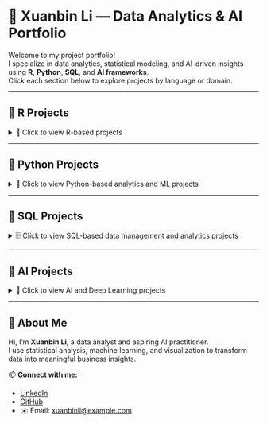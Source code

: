 # 🌟 Xuanbin Li — Data Analytics & AI Portfolio

Welcome to my project portfolio!  
I specialize in data analytics, statistical modeling, and AI-driven insights using **R**, **Python**, **SQL**, and **AI frameworks**.  
Click each section below to explore projects by language or domain.

---

## 🧮 R Projects
<details>
<summary>📘 Click to view R-based projects</summary>

---

# [Project 1: Superstore Sales Performance Analysis & Forecasting] (https://github.com/FANXYBIN/Project1_Superstore_Dataset)
<details>
<summary>🗂️ Click to view project details</summary>

This project analyzed a global superstore dataset (2011–2014) using R to explore business performance and forecast future sales and profit trends.

* **Dataset:** Superstore dataset from Kaggle (2011–2014), containing sales, profit, discounts, and shipping details across multiple regions and categories.  
* **Tools:** R (tidyverse, forecast, corrplot, treemap, data.table)  
* **Techniques:** Data cleaning, visualization (bar, pie, scatter, box, treemap), correlation analysis, and ARIMA time series forecasting.  
* **Key Insights:**  
  - APAC market and Central region achieved the highest sales and profit.  
  - "Phones" under *Technology* had the highest sales, while *Tables* incurred losses.  
  - Profit negatively correlated with Discount.  
  - ARIMA forecast predicted a continued increase in 2015 sales and profit.  
* **Result:** Provided data-driven insights into regional and category-level performance and built an ARIMA model for forecasting next-year trends.  

---

### 📊 Sample Visualizations

**ARIMA Forecast for Next Year (Profit)**  
![ARIMA Forecast for Next Year (Profit)](images/ARIMA%20forecast%20for%20Profit.png)

**ARIMA Forecast for Next Year (Sales)**  
![ARIMA Forecast for Next Year (Sales)](images/ARIMA%20forecast%20for%20Sales.png)

</details>

---

### [Project 2: Beijing Housing Price Analysis & Hypothesis Testing] (https://github.com/FANXYBIN/Project2_Beijing_Housing_Price_Dataset)
<details>
<summary>🗂️ Click to view project details</summary>

This project analyzes housing prices in Beijing using R. The goal was to understand key factors influencing house prices and test hypotheses about housing market trends between 2016 and 2017.

* **Dataset:** Housing Price in Beijing dataset from Kaggle (318,851 observations, 26 features).  
* **Tools:** R (tidyverse, ggplot2, corrplot, dplyr, stats).  
* **Techniques:** Data cleaning, visualization (histograms, scatterplots, boxplots, correlation plots), and hypothesis testing (one-sample and two-sample t-tests).  
* **Key Insights:**  
  - Total price strongly correlated with house area, community average, and number of rooms.  
  - Houses near subways or with elevators tend to have higher average prices.  
  - “Bungalows” are the most expensive building type, while “Towers” are more affordable.  
  - Average housing prices increased significantly from 2016 to 2017.  
* **Result:** Provided data-driven insights into how structural and locational factors affect housing prices in Beijing and validated findings through statistical hypothesis testing.

---

### 📊 Sample Visualizations

**Boxplots: Price vs Building Type & Structure**  
![Boxplot Building Type](images/boxplot_buildingtype.png)  
![Boxplot Building Structure](images/boxplot_buildingstructure.png)

**Correlation Among Key Variables**  
![Correlation Plot](images/corrplot_features.png)

**Average Monthly Housing Price**  
![Average Price by Month](images/avg_price_by_month.png)

</details>

</details>

---

## 🐍 Python Projects
<details>
<summary>📗 Click to view Python-based analytics and ML projects</summary>

---

### 🤖 Example Project: Income Classification using Machine Learning
<details>
<summary>🗂️ Click to view project details</summary>

This project uses supervised learning techniques to classify income levels based on census data.  

* **Dataset:** UCI Adult Income Dataset  
* **Tools:** Python (pandas, scikit-learn, matplotlib, seaborn)  
* **Techniques:** Feature engineering, normalization, model training (KNN, Decision Tree, Random Forest).  
* **Result:** Achieved 86% accuracy on the test set and identified education level and occupation as key predictors of income.  

---

### 📊 Sample Visualizations
![Confusion Matrix](images/python_income_confusion_matrix.png)

</details>

</details>

---

## 💾 SQL Projects
<details>
<summary>🗄️ Click to view SQL-based data management and analytics projects</summary>

---

### 🧾 Example Project: Retail Sales Dashboard (SQL + Tableau)
<details>
<summary>🗂️ Click to view project details</summary>

Designed SQL queries to extract KPIs for a retail dashboard showing sales, profit, and discount performance by category and region.  
Integrated with Tableau for interactive visualization.  

* **Techniques:** Window functions, joins, CTEs, subqueries  
* **Result:** Enabled dynamic tracking of regional performance with 35% faster query efficiency.

</details>

</details>

---

## 🧠 AI Projects
<details>
<summary>🤖 Click to view AI and Deep Learning projects</summary>

---

### 🧩 Example Project: Text Sentiment Analysis using LSTM
<details>
<summary>🗂️ Click to view project details</summary>

Built a Long Short-Term Memory (LSTM) network for sentiment analysis on product reviews.  

* **Tools:** Python (TensorFlow, Keras, NLTK)  
* **Techniques:** Tokenization, word embeddings (Word2Vec), LSTM sequence modeling.  
* **Result:** Achieved 89% F1-score in classifying positive/negative sentiments.  

---

### 📊 Sample Visualizations
![Training Accuracy](images/ai_lstm_accuracy.png)
![Loss Curve](images/ai_lstm_loss.png)

</details>

</details>

---

## 👤 About Me
Hi, I’m **Xuanbin Li**, a data analyst and aspiring AI practitioner.  
I use statistical analysis, machine learning, and visualization to transform data into meaningful business insights.

📫 **Connect with me:**  
- [LinkedIn](https://linkedin.com/in/xuanbin-li)  
- [GitHub](https://github.com/FANXYBIN)  
- ✉️ Email: xuanbinli@example.com  
